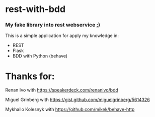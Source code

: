 # rest-with-bdd
### My fake library into rest webservice ;)

This is a simple application for apply my knowledge in:

- REST
- Flask
- BDD with Python (behave)

# Thanks for:

Renan Ivo with
https://speakerdeck.com/renanivo/bdd

Miguel Grinberg with 
https://gist.github.com/miguelgrinberg/5614326

Mykhailo Kolesnyk with
https://github.com/mikek/behave-http
